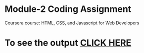 

# Module-2 Coding Assignment

Coursera course: HTML, CSS, and Javascript for Web Developers

# To see the output [CLICK HERE](https://HarshadaGhadge.github.io/Coursera-HTML-CSS-and-JavaScript-for-Web-Developers/Assignments/module-2/index.html)

